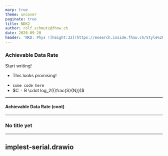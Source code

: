 ```yaml
---
marp: true
theme: uncover
paginate: true
title: NDK2
author: rolf.schmutz@fhnw.ch
date: 2020-09-20
header: 'NKD: Phys ![height:32](https://esearch.inside.fhnw.ch/Style%20Library/Themable/FHNW-Inside/images/fhnw-logo.png)'
---
```


### Achievable Data Rate

Start writing!

* This looks promising!
<!-- ![bg right:20% 80%](https://esearch.inside.fhnw.ch/Style%20Library/Themable/FHNW-Inside/images/fhnw-logo.png) -->

* ```some code here```
* $C = B \cdot log_2({\frac{S}{N}})$

---

#### Achievable Data Rate (cont)

---

### No title yet

---
implest-serial.drawio
---



